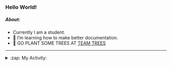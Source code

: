 ### Hello World!

##### About:
- Currently I am a student.
- 🌱 I’m learning how to make better documentation.
- 🌱 GO PLANT SOME TREES AT [TEAM TREES](https://teamtrees.org/)

---
<details>
  <summary>:zap: My Activity:</summary>
  
<!--START_SECTION:waka-->
![Code Time](http://img.shields.io/badge/Code%20Time-1%2C116%20hrs%2014%20mins-blue)

**I'm a Night 🦉** 

```text
🌞 Morning                1408 commits        ██░░░░░░░░░░░░░░░░░░░░░░░   09.25 % 
🌆 Daytime                5284 commits        █████████░░░░░░░░░░░░░░░░   34.71 % 
🌃 Evening                4370 commits        ███████░░░░░░░░░░░░░░░░░░   28.71 % 
🌙 Night                  4160 commits        ███████░░░░░░░░░░░░░░░░░░   27.33 % 
```
📅 **I'm Most Productive on Wednesday** 

```text
Monday                   2300 commits        ████░░░░░░░░░░░░░░░░░░░░░   15.11 % 
Tuesday                  1865 commits        ███░░░░░░░░░░░░░░░░░░░░░░   12.25 % 
Wednesday                3598 commits        ██████░░░░░░░░░░░░░░░░░░░   23.64 % 
Thursday                 1908 commits        ███░░░░░░░░░░░░░░░░░░░░░░   12.53 % 
Friday                   1524 commits        ███░░░░░░░░░░░░░░░░░░░░░░   10.01 % 
Saturday                 1372 commits        ██░░░░░░░░░░░░░░░░░░░░░░░   09.01 % 
Sunday                   2655 commits        ████░░░░░░░░░░░░░░░░░░░░░   17.44 % 
```


📊 **This Week I Spent My Time On** 

```text
🔥 Editors: 
VS Code                  6 hrs 2 mins        █████████████████████████   100.00 % 

🐱‍💻 Projects: 
praise                   4 hrs 7 mins        █████████████████░░░░░░░░   68.21 % 
CSF22                    1 hr 26 mins        ██████░░░░░░░░░░░░░░░░░░░   23.98 % 
os-lab                   25 mins             ██░░░░░░░░░░░░░░░░░░░░░░░   07.00 % 
ai                       2 mins              ░░░░░░░░░░░░░░░░░░░░░░░░░   00.81 % 
```


 Last Updated on 26/04/2023 01:34:20 UTC
<!--END_SECTION:waka-->
</details>
